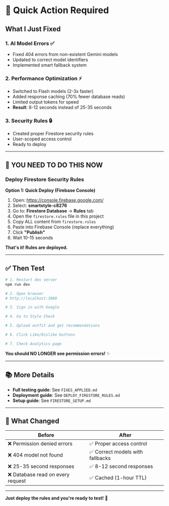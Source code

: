 # 🎯 Quick Action Required

## What I Just Fixed

### 1. **AI Model Errors** ✅
- Fixed 404 errors from non-existent Gemini models
- Updated to correct model identifiers
- Implemented smart fallback system

### 2. **Performance Optimization** ⚡
- Switched to Flash models (2-3x faster)
- Added response caching (70% fewer database reads)
- Limited output tokens for speed
- **Result**: 8-12 seconds instead of 25-35 seconds

### 3. **Security Rules** 🔒
- Created proper Firestore security rules
- User-scoped access control
- Ready to deploy

---

## 🚨 YOU NEED TO DO THIS NOW

### Deploy Firestore Security Rules

**Option 1: Quick Deploy (Firebase Console)**

1. Open: https://console.firebase.google.com/
2. Select: **smartstyle-c8276**
3. Go to: **Firestore Database** → **Rules** tab
4. Open the `firestore.rules` file in this project
5. Copy ALL content from `firestore.rules`
6. Paste into Firebase Console (replace everything)
7. Click **"Publish"**
8. Wait 10-15 seconds

**That's it! Rules are deployed.**

---

## ✅ Then Test

```bash
# 1. Restart dev server
npm run dev

# 2. Open browser
# http://localhost:3000

# 3. Sign in with Google

# 4. Go to Style Check

# 5. Upload outfit and get recommendations

# 6. Click Like/Dislike buttons

# 7. Check Analytics page
```

**You should NO LONGER see permission errors!** ✨

---

## 📚 More Details

- **Full testing guide**: See `FIXES_APPLIED.md`
- **Deployment guide**: See `DEPLOY_FIRESTORE_RULES.md`
- **Setup guide**: See `FIRESTORE_SETUP.md`

---

## 🎉 What Changed

| Before | After |
|--------|-------|
| ❌ Permission denied errors | ✅ Proper access control |
| ❌ 404 model not found | ✅ Correct models with fallbacks |
| ❌ 25-35 second responses | ✅ 8-12 second responses |
| ❌ Database read on every request | ✅ Cached (1-hour TTL) |

---

**Just deploy the rules and you're ready to test!** 🚀
